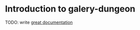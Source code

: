 # Introduction to galery-dungeon

TODO: write [great documentation](http://jacobian.org/writing/what-to-write/)
